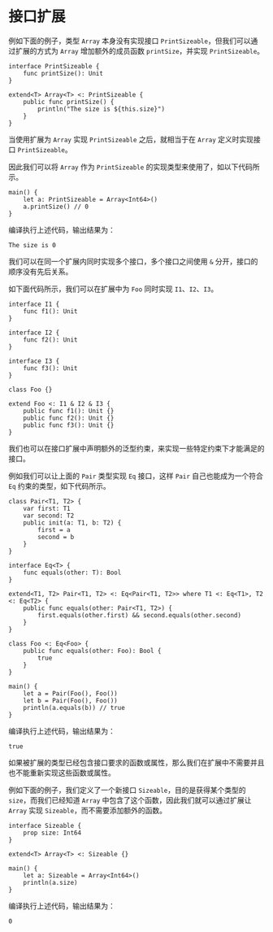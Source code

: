 # 接口扩展

例如下面的例子，类型 `Array` 本身没有实现接口 `PrintSizeable`，但我们可以通过扩展的方式为 `Array` 增加额外的成员函数 `printSize`，并实现 `PrintSizeable`。

<!-- verify -PrintSizeable -->

```cangjie
interface PrintSizeable {
    func printSize(): Unit
}

extend<T> Array<T> <: PrintSizeable {
    public func printSize() {
        println("The size is ${this.size}")
    }
}
```

当使用扩展为 `Array` 实现 `PrintSizeable` 之后，就相当于在 `Array` 定义时实现接口 `PrintSizeable`。

因此我们可以将 `Array` 作为 `PrintSizeable` 的实现类型来使用了，如以下代码所示。

<!-- verify -PrintSizeable -->

```cangjie
main() {
    let a: PrintSizeable = Array<Int64>()
    a.printSize() // 0
}
```

编译执行上述代码，输出结果为：

<!-- verify -PrintSizeable -->

```text
The size is 0
```

我们可以在同一个扩展内同时实现多个接口，多个接口之间使用 `&` 分开，接口的顺序没有先后关系。

如下面代码所示，我们可以在扩展中为 `Foo` 同时实现 `I1`、`I2`、`I3`。

```cangjie
interface I1 {
    func f1(): Unit
}

interface I2 {
    func f2(): Unit
}

interface I3 {
    func f3(): Unit
}

class Foo {}

extend Foo <: I1 & I2 & I3 {
    public func f1(): Unit {}
    public func f2(): Unit {}
    public func f3(): Unit {}
}
```

我们也可以在接口扩展中声明额外的泛型约束，来实现一些特定约束下才能满足的接口。

例如我们可以让上面的 `Pair` 类型实现 `Eq` 接口，这样 `Pair` 自己也能成为一个符合 `Eq` 约束的类型，如下代码所示。

<!-- verify -->

```cangjie
class Pair<T1, T2> {
    var first: T1
    var second: T2
    public init(a: T1, b: T2) {
        first = a
        second = b
    }
}

interface Eq<T> {
    func equals(other: T): Bool
}

extend<T1, T2> Pair<T1, T2> <: Eq<Pair<T1, T2>> where T1 <: Eq<T1>, T2 <: Eq<T2> {
    public func equals(other: Pair<T1, T2>) {
        first.equals(other.first) && second.equals(other.second)
    }
}

class Foo <: Eq<Foo> {
    public func equals(other: Foo): Bool {
        true
    }
}

main() {
    let a = Pair(Foo(), Foo())
    let b = Pair(Foo(), Foo())
    println(a.equals(b)) // true
}
```

编译执行上述代码，输出结果为：

```text
true
```

如果被扩展的类型已经包含接口要求的函数或属性，那么我们在扩展中不需要并且也不能重新实现这些函数或属性。

例如下面的例子，我们定义了一个新接口 `Sizeable`，目的是获得某个类型的 `size`，而我们已经知道 `Array` 中包含了这个函数，因此我们就可以通过扩展让 `Array` 实现 `Sizeable`，而不需要添加额外的函数。

<!-- verify -->

```cangjie
interface Sizeable {
    prop size: Int64
}

extend<T> Array<T> <: Sizeable {}

main() {
    let a: Sizeable = Array<Int64>()
    println(a.size)
}
```

编译执行上述代码，输出结果为：

```text
0
```
